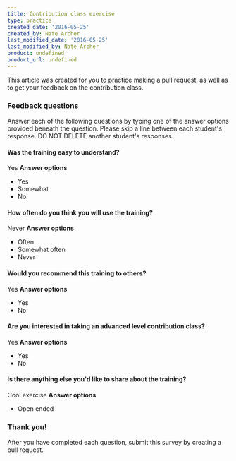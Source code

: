 ```yaml
---
title: Contribution class exercise
type: practice
created_date: '2016-05-25'
created_by: Nate Archer
last_modified_date: '2016-05-25'
last_modified_by: Nate Archer
product: undefined
product_url: undefined
---
```


This article was created for you to practice making a pull request, as well as to get your feedback on the contribution class.

### Feedback questions

Answer each of the following questions by typing one of the answer options provided beneath the question. Please skip a line between each student's response. DO NOT DELETE another student's responses.


#### Was the training easy to understand?
Yes
**Answer options**
- Yes
- Somewhat
- No



#### How often do you think you will use the training?
Never
**Answer options**
- Often
- Somewhat often
- Never

#### Would you recommend this training to others?
Yes
**Answer options**
- Yes
- No

#### Are you interested in taking an advanced level contribution class?
Yes
**Answer options**
- Yes
- No

#### Is there anything else you'd like to share about the training?
Cool exercise
**Answer options**
- Open ended


### Thank you!

After you have completed each question, submit this survey by creating a pull request.
